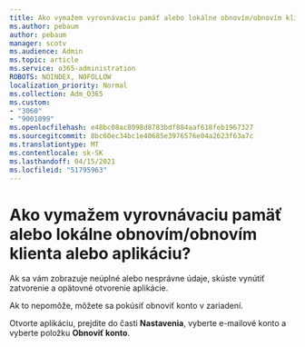 ```yaml
---
title: Ako vymažem vyrovnávaciu pamäť alebo lokálne obnovím/obnovím klienta alebo aplikáciu?
ms.author: pebaum
author: pebaum
manager: scotv
ms.audience: Admin
ms.topic: article
ms.service: o365-administration
ROBOTS: NOINDEX, NOFOLLOW
localization_priority: Normal
ms.collection: Adm_O365
ms.custom:
- "3060"
- "9001099"
ms.openlocfilehash: e48bc08ac8098d8783bdf884aaf618feb1967327
ms.sourcegitcommit: 8bc60ec34bc1e40685e3976576e04a2623f63a7c
ms.translationtype: MT
ms.contentlocale: sk-SK
ms.lasthandoff: 04/15/2021
ms.locfileid: "51795963"
---
```

# <a name="how-do-i-clear-the-cache-or-locally-resetrefresh-the-clientapp"></a>Ako vymažem vyrovnávaciu pamäť alebo lokálne obnovím/obnovím klienta alebo aplikáciu?

Ak sa vám zobrazuje neúplné alebo nesprávne údaje, skúste vynútiť zatvorenie a opätovné otvorenie aplikácie.  

Ak to nepomôže, môžete sa pokúsiť obnoviť konto v zariadení.
 
Otvorte aplikáciu, prejdite do časti **Nastavenia**, vyberte e-mailové konto a vyberte položku **Obnoviť konto**.